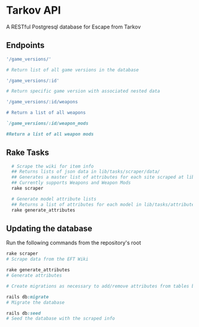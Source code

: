 # Tarkov API

A RESTful Postgresql database for Escape from Tarkov

## Endpoints

```ruby
'/game_versions/'

# Return list of all game versions in the database 
```

```ruby
'/game_versions/:id'

# Return specific game version with associated nested data
```

```ruby
'/game_versions/:id/weapons

# Return a list of all weapons
```

```ruby
`/game_versions/:id/weapon_mods 

#Return a list of all weapon mods
```

## Rake Tasks

```ruby
  # Scrape the wiki for item info
  ## Returns lists of json data in lib/tasks/scraper/data/
  ## Generates a master list of attributes for each site scraped at lib/tasks/scraper/attributes.json
  ## Currently supports Weapons and Weapon Mods
  rake scraper

  # Generate model attribute lists
  ## Returns a list of attributes for each model in lib/tasks/attribute_templates
  rake generate_attributes
```

## Updating the database

Run the following commands from the repository's root

```ruby
rake scraper
# Scrape data from the EFT Wiki

rake generate_attributes
# Generate attributes

# Create migrations as necessary to add/remove attributes from tables based on attribute lists

rails db:migrate
# Migrate the database

rails db:seed
# Seed the database with the scraped info
```
